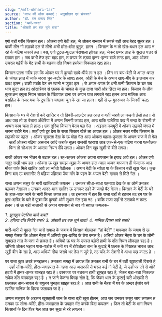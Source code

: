 ```yaml
---
slug: "/mft-okhari-tar"
source: "मगध की लोक कथाएं : अनुशाीलन एवं संचयन"
author: "डॉ. राम प्रसाद सिंह"
section: "अर्थ-कथा"
title: "ओखरी तर बक चूने बाबा"
---
```

एगो बड़ी गरीब किसान हल। ओकरा एगो बेटी हल, जे ओकर सन्तान में सबसे बड़ी आउ बेहद सुन्नर हल । बाकी तीन गो लड़को हल से तीनो अभी छोट-छोट बुतुरु, हलन । किसान के न तो खेत-बधार हल आउ न रहे के बढ़िया मकाने हल। बस, एगो टूटल-फूटल घेरावाला झोपड़ा हल, जेकर छप्पर ताड़ के सुखल पत्तर से छावल हल । जब कभी तेज हवा बहऽ हल, त छप्पर के तड़वा झनर-झनर बाजे लगऽ हल, आउ ओकर उघरल बड़ेरी के बेंट हाथी के बड़का दाँत नियन हरमेसा निकलल रहऽ हल। 

किसान एतना गरीब हल कि ओकर घर में कुच्छो खाये-पीये ला न हल । दिन भर बाप-बेटी जे अगल-बगल के जंगल झाड़ में जाके जरना चुन-बटोर के लावऽ हलन, ओही के बेच के अप्पन खाए-पीए के इन्तजाम कर पावऽ हलन। बाकी सबके पेट भर खानो न जुड़ऽ हल । से अगल-बगल के धनी.मानी किसान के घर जब धान कुटा हल तऽ ओखरियन से छलक के चावल के कुछ दाना चारों ओर छिंटा जा हल। किसान के तीन बुतरुअन बगुला नियन चावल के छिंटायल दाना पर अप्पन घात लगवले रहऽ हलन आउ मालिक आउ बराहिल के नजर बचा के टुप सिन चवलवा चुन के खा जा हलन। एही से ऊ बुतरुअन के जिनगी चलऽ हल। 

किसान के घर में रोशनी करे खातिर न तो ढिबरी-लालटेन हल आउ न बत्ती जरावे ला कउनो तेलो हल। से आध पख तो ऊ बेचारा अँधेरिया में अप्पन जिनगी काटऽ हल, आउ बाकि उजेरिया पख में चन्दा के रोशनी से अप्पन काम चला ले हलऽ। एक तुरिया किसान बेराम पड़ गेल । अइसन मजबूरी में ओकर लड़की जंगल में जरना बटोरे गेल। ऊहाँ एगो दूर देस के राजा सिकार खेले ला आयल हल । ओकर नजर गरीब किसान के लड़की पर पड़ल । ओकर सुन्नरता देख के ऊ मोहा गेल आउ ओकरा बहला-फुसला के अप्पन राज में ले गेल । ऊहाँ ओकरा बढ़िया असनान आदि कराके सुन्नर राजसी पहरावा आउ एक-से-एक बढ़िया गहना पहनौलक । फिन तो सोअरग के अप्सरा नियन दीपे लगल। ओकर दिन खूब खुशी से बीते लगल।
 
बाकी ओकर मन भीतर से उदास हल। रह-रहकर ओकरा अपना बापजान के इयाद आवे हल। ओकर एगो चतुर सखी धाय हल। ओकरा ऊ खूब समझा-बुझा के अप्पन हाल-चाल अप्पन बापजान ही भेजलक आउ मौका पाके मिले खातिर आवे ला न्योतो पेठौलक । अप्पन बेटी के न्योता पा के किसान बड़ी खुस भेल। कुछ दिना बाद ऊ बगलगीर से बढ़िया पहिरावा पैंचा माँग के पहन के अप्पन बेटी-दामाद से मिले गेल । 

राजा अप्पन ससुर के भारी खातिरदारी कयलन । उनकर सीधा-साधा पहनावा देख के ऊ ओमें उनकर बड़प्पन देखलन। उनकर आदर-मान खातिर ऊ उनकर ठहरे के जगहे बैठ गेलन। किसान के बेटी के घरे के हाल-चाल जाने के भारी चिन्ता लगल हल। ऊ इन्तजार में हल कि राजा उहाँ से हटतन तऽ हम घर के दुख-दारिद के बारे में पूछम कि कुच्छो ओमें सुधार भेल इया नऽ । बाकि राजा उहाँ से टसकवे न करऽ हलन। से ऊ बड़ी चालाकी से अप्पन बापजान से चार गो सवाल कयलक-

*1. झुनझुन पेटरिया बाजे बाबा?*  
*2. हथिया दाँत निपोरे बाबा?*
*3. ओखरी तर बक चूने बाबा?*
*4. मानिक दियरा जारे बाबा?*

पारी-पारी से पूछल गेल चारों सवाल के जबाब में किसान बोललक ''हां बेटी'' ! बापजान के जबाब से ऊ समझ गेलक कि ओकर नैहरा में अभियो दुख-दारिद के डेरा बनल हे। अभियो ओकर नैहरा के घर के छौनी सुक्खल ताड़ के पत्ता से छावल हे। अभियो ऊ घर के उपरल बड़ेरी हाथी के दाँत नियन लौकइत रहऽ हे। अभियो ओकर भइवन पास-पड़ोस में धनी घर में होवेओला धान के कुटाई में छलक के बिखरल चावल आउ खुद्दी बीन के खा हे, आउ अभियो दीया जरावे भर तेल न जुरे हे, तऽ चाँद के रोशनी में आधा पख काटऽ हे । 

पर राजा कुछ अउरे समझलन। उनकरा समझ में आयल कि उनकर रानी के घर में बडी खुशहाली विराजे हे । उहाँ सोना-चाँदी, हीरा-जवाहरात के गहना आउ असरफी से भरल कई गो पेटी हे, जे उहाँ पर एने से ओने हटावे में झनर-झनर बाजइत रहऽ हे। दरबज्जा पर बड़कन हाथी झूमइत रहऽ हे, जेकर बड़ा-बड़ा निकलल सफेद दाँत चमकइत रहऽ हे । न जाने केतना बिगहा खेत हे, कि जेकर धान के कुटाई घरी ओखली से छलकल धान-चावल के बगुलन चुनइत खाइत रहऽ हे । आउ रानी के नैहरा में घर के अन्दर इंजोर करे खातिर मानिक के दियरा जलावल जा हे। 

अप्पन ससुरार के अइसन खुसहाली जान के राजा बड़ी खुस होलन, आउ जब उनकर ससुर जाय लगलन त उनका ऊ सोना-चाँदी, हीरा-जवाहरात के उपहार भेंट करके विदा कयलन । फिन तो बेटी के भाग नियन किसानों के दिन फिर गेल आउ सब सुख से रहे लगलन। 